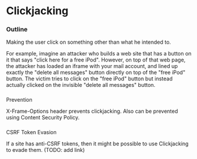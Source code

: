 # Clickjacking

### Outline

Making the user click on something other than what he intended to.

For example, imagine an attacker who builds a web site that has a button on it that says "click here for a free iPod". However, on top of that web page, the attacker has loaded an iframe with your mail account, and lined up exactly the "delete all messages" button directly on top of the "free iPod" button. The victim tries to click on the "free iPod" button but instead actually clicked on the invisible "delete all messages" button.

### Prevention

X-Frame-Options header prevents clickjacking. Also can be prevented using Content Security Policy.

### CSRF Token Evasion

If a site has anti-CSRF tokens, then it might be possible to use Clickjacking to evade them. \(TODO: add link\)



